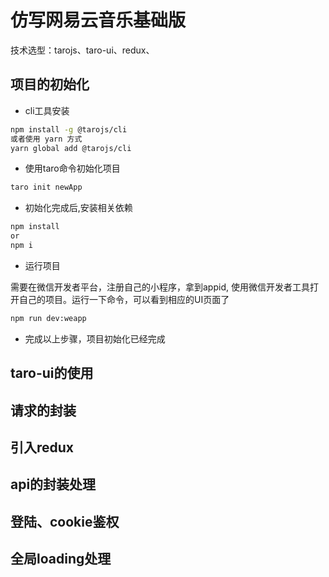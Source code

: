 # 仿写网易云音乐基础版
技术选型：tarojs、taro-ui、redux、
## 项目的初始化
- cli工具安装
```bash
npm install -g @tarojs/cli
或者使用 yarn 方式
yarn global add @tarojs/cli
```
- 使用taro命令初始化项目
```bash
taro init newApp
```
-  初始化完成后,安装相关依赖
```bash
npm install 
or 
npm i
```
- 运行项目

需要在微信开发者平台，注册自己的小程序，拿到appid, 使用微信开发者工具打开自己的项目。运行一下命令，可以看到相应的UI页面了
  ```bash
  npm run dev:weapp
  ```

- 完成以上步骤，项目初始化已经完成

## taro-ui的使用

## 请求的封装

## 引入redux


## api的封装处理


## 登陆、cookie鉴权


## 全局loading处理